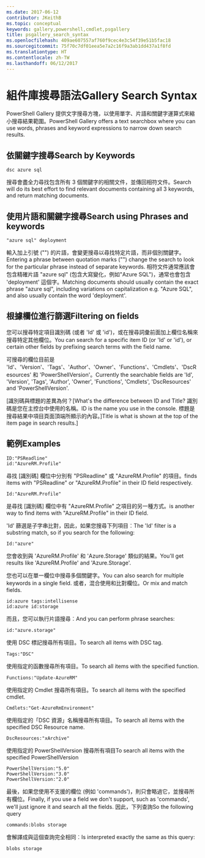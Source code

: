 ```yaml
---
ms.date: 2017-06-12
contributor: JKeithB
ms.topic: conceptual
keywords: gallery,powershell,cmdlet,psgallery
title: psgallery_search_syntax
ms.openlocfilehash: 409ae607557af760f9cec4e3c54f39e51b5fac18
ms.sourcegitcommit: 75f70c7df01eea5e7a2c16f9a3ab1dd437a1f8fd
ms.translationtype: HT
ms.contentlocale: zh-TW
ms.lasthandoff: 06/12/2017
---
```

# <a name="gallery-search-syntax"></a><span data-ttu-id="26594-103">組件庫搜尋語法</span><span class="sxs-lookup"><span data-stu-id="26594-103">Gallery Search Syntax</span></span>

<span data-ttu-id="26594-104">PowerShell Gallery 提供文字搜尋方塊，以使用單字、片語和關鍵字運算式來縮小搜尋結果範圍。</span><span class="sxs-lookup"><span data-stu-id="26594-104">PowerShell Gallery offers a text searchbox where you can use words, phrases and keyword expressions to narrow down search results.</span></span>

## <a name="search-by-keywords"></a><span data-ttu-id="26594-105">依關鍵字搜尋</span><span class="sxs-lookup"><span data-stu-id="26594-105">Search by Keywords</span></span>

    dsc azure sql

<span data-ttu-id="26594-106">搜尋會盡全力尋找包含所有 3 個關鍵字的相關文件，並傳回相符文件。</span><span class="sxs-lookup"><span data-stu-id="26594-106">Search will do its best effort to find relevant documents containing all 3 keywords, and return matching documents.</span></span>

## <a name="search-using-phrases-and-keywords"></a><span data-ttu-id="26594-107">使用片語和關鍵字搜尋</span><span class="sxs-lookup"><span data-stu-id="26594-107">Search using Phrases and keywords</span></span>

    "azure sql" deployment

<span data-ttu-id="26594-108">輸入加上引號 ("") 的片語，會變更搜尋以尋找特定片語，而非個別關鍵字。</span><span class="sxs-lookup"><span data-stu-id="26594-108">Entering a phrase between quotation marks ("") change the search to look for the particular phrase instead of separate keywords.</span></span>
<span data-ttu-id="26594-109">相符文件通常應該會包含精確片語 "azure sql" (包含大寫變化，例如"Azure SQL")，通常也會包含 'deployment' 這個字。</span><span class="sxs-lookup"><span data-stu-id="26594-109">Matching documents should usually contain the exact phrase "azure sql", including variations on capitalization e.g. "Azure SQL", and also usually contain the word 'deployment'.</span></span>

## <a name="filtering-on-fields"></a><span data-ttu-id="26594-110">根據欄位進行篩選</span><span class="sxs-lookup"><span data-stu-id="26594-110">Filtering on fields</span></span>

<span data-ttu-id="26594-111">您可以搜尋特定項目識別碼 (或者 'Id' 或 'id')，或在搜尋詞彙前面加上欄位名稱來搜尋特定其他欄位。</span><span class="sxs-lookup"><span data-stu-id="26594-111">You can search for a specific item ID (or 'Id' or 'id'), or certain other fields by prefixing search terms with the field name.</span></span>

<span data-ttu-id="26594-112">可搜尋的欄位目前是 'Id'、'Version'、'Tags'、'Author'、'Owner'、'Functions'、'Cmdlets'、'DscResources' 和 'PowerShellVersion'。</span><span class="sxs-lookup"><span data-stu-id="26594-112">Currently the searchable fields are 'Id', 'Version', 'Tags', 'Author', 'Owner', 'Functions', 'Cmdlets', 'DscResources' and 'PowerShellVersion'.</span></span>

<span data-ttu-id="26594-113">[識別碼與標題的差異為何？</span><span class="sxs-lookup"><span data-stu-id="26594-113">[What's the difference between ID and Title?</span></span> <span data-ttu-id="26594-114">識別碼是您在主控台中使用的名稱。</span><span class="sxs-lookup"><span data-stu-id="26594-114">ID is the name you use in the console.</span></span> <span data-ttu-id="26594-115">標題是搜尋結果中項目頁面頂端所顯示的內容。]</span><span class="sxs-lookup"><span data-stu-id="26594-115">Title is what is shown at the top of the item page in search results.]</span></span>

## <a name="examples"></a><span data-ttu-id="26594-116">範例</span><span class="sxs-lookup"><span data-stu-id="26594-116">Examples</span></span>

    ID:"PSReadline"
    id:"AzureRM.Profile"

<span data-ttu-id="26594-117">尋找 [識別碼] 欄位中分別有 "PSReadline" 或 "AzureRM.Profile" 的項目。</span><span class="sxs-lookup"><span data-stu-id="26594-117">finds items with "PSReadline" or "AzureRM.Profile" in their ID field respectively.</span></span>

    Id:"AzureRM.Profile"

<span data-ttu-id="26594-118">是尋找 [識別碼] 欄位中有 "AzureRM.Profile" 之項目的另一種方式。</span><span class="sxs-lookup"><span data-stu-id="26594-118">is another way to find items with "AzureRM.Profile" in their ID field.</span></span>

<span data-ttu-id="26594-119">'Id' 篩選是子字串比對，因此，如果您搜尋下列項目︰</span><span class="sxs-lookup"><span data-stu-id="26594-119">The 'Id' filter is a substring match, so if you search for the following:</span></span>

    Id:"azure"
    
<span data-ttu-id="26594-120">您會收到與 'AzureRM.Profile' 和 'Azure.Storage' 類似的結果。</span><span class="sxs-lookup"><span data-stu-id="26594-120">You'll get results like 'AzureRM.Profile' and 'Azure.Storage'.</span></span>

<span data-ttu-id="26594-121">您也可以在單一欄位中搜尋多個關鍵字。</span><span class="sxs-lookup"><span data-stu-id="26594-121">You can also search for multiple keywords in a single field.</span></span> <span data-ttu-id="26594-122">或者，混合使用和比對欄位。</span><span class="sxs-lookup"><span data-stu-id="26594-122">Or mix and match fields.</span></span>

    id:azure tags:intellisense
    id:azure id:storage

<span data-ttu-id="26594-123">而且，您可以執行片語搜尋︰</span><span class="sxs-lookup"><span data-stu-id="26594-123">And you can perform phrase searches:</span></span>

    id:"azure.storage"


<span data-ttu-id="26594-124">使用 DSC 標記搜尋所有項目。</span><span class="sxs-lookup"><span data-stu-id="26594-124">To search all items with DSC tag.</span></span>

    Tags:"DSC"

<span data-ttu-id="26594-125">使用指定的函數搜尋所有項目。</span><span class="sxs-lookup"><span data-stu-id="26594-125">To search all items with the specified function.</span></span>

    Functions:"Update-AzureRM"

<span data-ttu-id="26594-126">使用指定的 Cmdlet 搜尋所有項目。</span><span class="sxs-lookup"><span data-stu-id="26594-126">To search all items with the specified cmdlet.</span></span>
    
    Cmdlets:"Get-AzureRmEnvironment"

<span data-ttu-id="26594-127">使用指定的「DSC 資源」名稱搜尋所有項目。</span><span class="sxs-lookup"><span data-stu-id="26594-127">To search all items with the specified DSC Resource name.</span></span>

    DscResources:"xArchive"

<span data-ttu-id="26594-128">使用指定的 PowerShellVersion 搜尋所有項目</span><span class="sxs-lookup"><span data-stu-id="26594-128">To search all items with the specified PowerShellVersion</span></span>

    PowerShellVersion:"5.0"
    PowerShellVersion:"3.0"
    PowerShellVersion:"2.0"


<span data-ttu-id="26594-129">最後，如果您使用不支援的欄位 (例如 'commands')，則只會略過它，並搜尋所有欄位。</span><span class="sxs-lookup"><span data-stu-id="26594-129">Finally, if you use a field we don't support, such as 'commands', we'll just ignore it and search all the fields.</span></span> <span data-ttu-id="26594-130">因此，下列查詢</span><span class="sxs-lookup"><span data-stu-id="26594-130">So the following query</span></span>

    commands:blobs storage
    
<span data-ttu-id="26594-131">會解譯成與這個查詢完全相同︰</span><span class="sxs-lookup"><span data-stu-id="26594-131">Is interpreted exactly the same as this query:</span></span>

    blobs storage

